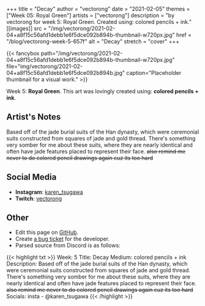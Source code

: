 +++
title =       "Decay"
author =      "vectorong"
date =        "2021-02-05"
themes =      ["Week 05: Royal Green"]
artists =     ["vectorong"]
description = "by vectorong for week 5: Royal Green. Created using: colored pencils + ink."
[[images]]
              src = "/img/vectorong/2021-02-04+a8f15c56afd1debb1e6f5dce092b894b-thumbnail-w720px.jpg"
              href = "/blog/vectorong-week-5-657f"
              alt = "Decay"
              stretch = "cover"
+++


{{< fancybox path="/img/vectorong/2021-02-04+a8f15c56afd1debb1e6f5dce092b894b-thumbnail-w720px.jpg" file="img/vectorong/2021-02-04+a8f15c56afd1debb1e6f5dce092b894b.jpg" caption="Placeholder thumbnail for a visual work." >}}


Week 5: **Royal Green**. This art was lovingly created using: **colored pencils + ink**.

## Artist's Notes

Based off of the jade burial suits of the Han dynasty, which were ceremonial suits constructed from squares of jade and gold thread. There's something very somber for me about these suits, where they are nearly identical and often have jade features placed to represent their face. ~~also remind me never to do colored pencil drawings again cuz its too hard~~

## Social Media

- **Instagram**: <a href='https://instagram.com/karen_tsugawa' target='_blank'>karen_tsugawa</a>
- **Twitch**: <a href='https://twitch.tv/vectorong' target='_blank'>vectorong</a>

## Other

- Edit this page on [GitHub](https://github.com/teaminkling/web-refresh/edit/main/content/blog/vectorong-week-5-657f.md).
- Create [a bug ticket](https://github.com/teaminkling/web-refresh/issues/new?assignees=&labels=bug&template=problem-report.md&title=) for the developer.
- Parsed source from Discord is as follows:

{{< highlight txt >}}
Week: 5
Title: Decay
Medium: colored pencils + ink
Description: Based off of the jade burial suits of the Han dynasty, which were ceremonial suits constructed from squares of jade and gold thread. There's something very somber for me about these suits, where they are nearly identical and often have jade features placed to represent their face. ~~also remind me never to do colored pencil drawings again cuz its too hard~~
Socials: insta - @karen_tsugawa
{{< /highlight >}}